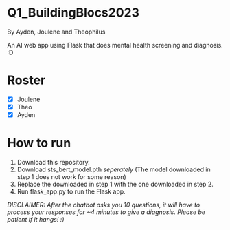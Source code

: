 # Q1_BuildingBlocs2023
By Ayden, Joulene and Theophilus

An AI web app using Flask that does mental health screening and diagnosis. :D

# Roster
- [x] Joulene
- [x] Theo
- [x] Ayden

# How to run
1) Download this repository.
2) Download sts_bert_model.pth *seperately* (The model downloaded in step 1 does not work for some reason)
3) Replace the downloaded in step 1 with the one downloaded in step 2.
4) Run flask_app.py to run the Flask app.

*DISCLAIMER: After the chatbot asks you 10 questions, it will have to process your responses for ~4 minutes to give a diagnosis. Please be patient if it hangs! :)*
